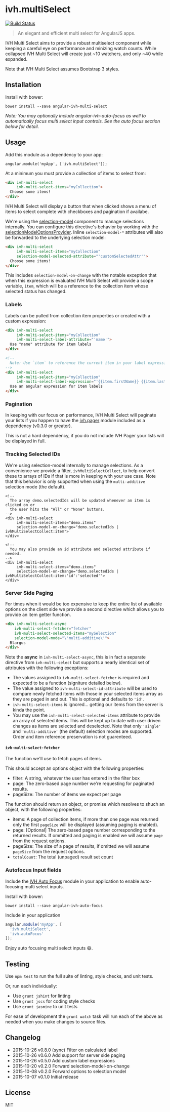
# ivh.multiSelect

[![Build Status](https://secure.travis-ci.org/iVantage/angular-ivh-multi-select.png?branch=master)](https://travis-ci.org/iVantage/angular-ivh-multi-select)

> An elegant and efficient multi select for AngularJS apps.

IVH Multi Select aims to provide a robust multiselect component while keeping a
careful eye on performance and minizing watch counts. While collapsed IVH Multi
Select will create just ~10 watchers, and only ~40 while expanded.

Note that IVH Multi Select assumes Bootstrap 3 styles.


## Installation

Install with bower:

```
bower install --save angular-ivh-multi-select
```

*Note: You may optionally include angular-ivh-auto-focus as well to
automatically focus multi select input controls. See the auto focus section
below for detail.*


## Usage

Add this module as a dependency to your app:

```
angular.module('myApp', ['ivh.multiSelect']);
```

At a minimum you must provide a collection of items to select from:

```html
<div ivh-multi-select
     ivh-multi-select-items="myCollection">
  Choose some items!
</div>
```

IVH Multi Select will display a button that when clicked shows a menu of items
to select complete with checkboxes and pagination if availabe.

We're using the [selection-model][sm] component to manage selections internally.
You can configure this directive's behavior by working with the
[selectionModelOptionsProvider][sm-opt]. Inline `selection-model-*` attributes
will also be forwarded to the underlying selection model:

```html
<div ivh-multi-select
     ivh-multi-select-items="myCollection"
     selection-model-selected-attribute="'customSelectedAttr'">
  Choose some items!
</div>
```

This includes `selection-model-on-change` with the notable exception that when
this expression is evaluated IVH Multi Select will provide a scope variable,
`item`, which will be a reference to the collection item whose selected status
has changed.


### Labels

Labels can be pulled from collection item properties or created with a custom
expression:

```html
<div ivh-multi-select
     ivh-multi-select-items="myCollection"
     ivh-multi-select-label-attribute="'name'">
  Use "name" attribute for item labels
</div>

<!--
  Note: Use `item` to reference the current item in your label expression.
-->
<div ivh-multi-select
     ivh-multi-select-items="myCollection"
     ivh-multi-select-label-expression="'{{item.firstName}} {{item.lastName}}'">
  Use an angular expression for item labels
</div>
```


### Pagination

In keeping with our focus on performance, IVH Multi Select will paginate your
lists if you happen to have the [ivh.pager][pager] module included as a
dependency (v0.3.0 or greater).

This is not a hard dependency, if you do not include IVH Pager your lists will
be displayed in full.


### Tracking Selected IDs

We're using selection-model internally to manage selections. As a convenience we
provide a filter, `ivhMultiSelectCollect`, to help convert these to arrays of
IDs if that is more in keeping with your use case. Note that this behavior is
only supported when using the `multi-additive` selection mode (the default).

```
<!--
  The array demo.selectedIds will be updated whenever an item is clicked on or
  the user hits the "All" or "None" buttons.
-->
<div ivh-multi-select
     ivh-multi-select-items="demo.items"
     selection-model-on-change="demo.selectedIds | ivhMultiSelectCollect:item">
</div>

<!--
  You may also provide an id attribute and selected attribute if needed.
-->
<div ivh-multi-select
     ivh-multi-select-items="demo.items"
     selection-model-on-change="demo.selectedIds | ivhMultiSelectCollect:item:'id':'selected'">
</div>
```


### Server Side Paging

For times when it would be too expensive to keep the entire list of available
options on the client side we provide a second directive which allows you to
provide an item getter function.

```html
<div ivh-multi-select-async
    ivh-multi-select-fetcher="fetcher"
    ivh-multi-select-selected-items="mySelection"
    selection-model-mode="\'multi-additive\'">
  Blargus
</div>
```

Note the **async** in `ivh-multi-select-async`, this is in fact a separate
directive from `ivh-multi-select` but supports a nearly identical set of
attributes with the following exceptions:

- The values assigned to `ivh-multi-select-fetcher` is required and expected to
  be a function (signiture detailed below).
- The value assigned to `ivh-multi-select-id-attribute` will be used to compare
  newly fetched items with those in your selected items array as they are paged
  in and out. This is optional and defaults to `'id'`.
- `ivh-multi-select-items` is ignored... getting our items from the server is
  kinda the point.
- You may use the `ivh-multi-select-selected-items` attribute to provide an
  array of selected items. This will be kept up to date with user driven changes
  as items are selected and deselected. Note that only `'single'` and
  `'multi-additive'` (the default) selection modes are supported. Order and
  item reference preservation is not guarenteed.

#### `ivh-multi-select-fetcher`

 The function we'll use to fetch pages of items.
 
 This should accept an options object with the following properties:
 
 - filter: A string, whatever the user has entered in the filter box
 - page: The zero-based page number we're requesting for paginated results.
 - pageSize: The number of items we expect per page
 

 The function should return an object, or promise which resolves to shuch an
 object, with the following properties:
 

 - items: A page of collection items, if more than one page was returned only
   the first `pageSize` will be displayed (assuming paging is enabled).
 - page: [Optional] The zero-based page number corresponding to the returned
   results. If ommitted and paging is enabled we will assume `page` from the
   request options.
 - pageSize: The size of a page of results, if omitted we will assume `pageSize`
   from the request options.
 - `totalCount`: The total (unpaged) result set count


### Autofocus Input fields

Include the [IVH Auto Focus](https://github.com/iVantage/angular-ivh-auto-focus)
module in your application to enable auto-focusing multi select inputs.

Install with bower:

```shell
bower install --save angular-ivh-auto-focus
```

Include in your application

```javascript
angular.module('myApp', [
  'ivh.multiSelect',
  'ivh.autoFocus'
]);
```

Enjoy auto focusing multi select inputs :smile:.

## Testing

Use `npm test` to run the full suite of linting, style checks, and unit tests.

Or, run each individually:

- Use `grunt jshint` for linting
- Use `grunt jscs` for coding style checks
- Use `grunt jasmine` to unit tests

For ease of development the `grunt watch` task will run each of the above as
needed when you make changes to source files.


## Changelog

- 2015-10-26 v0.8.0 (sync) Filter on calculated label
- 2015-10-26 v0.6.0 Add support for server side paging
- 2015-10-26 v0.5.0 Add custom label expressions
- 2015-10-20 v0.2.0 Forward selection-model-on-change
- 2015-10-08 v0.2.0 Forward options to selection model
- 2015-10-07 v0.1.0 Initial release


## License

MIT

[sm]: https://github.com/jtrussell/angular-selection-model
[sm-opt]: https://github.com/jtrussell/angular-selection-model#the-selectionmodeloptionsprovider
[pager]: https://github.com/ivantage/angular-ivh-pager
